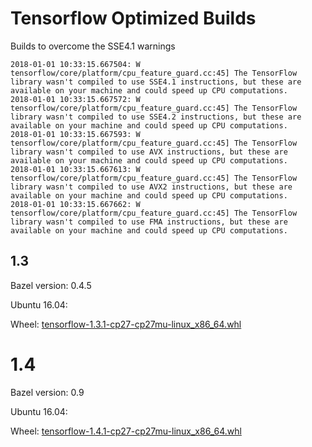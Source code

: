 # Tensorflow Optimized Builds

Builds to overcome the SSE4.1 warnings

```
2018-01-01 10:33:15.667504: W tensorflow/core/platform/cpu_feature_guard.cc:45] The TensorFlow library wasn't compiled to use SSE4.1 instructions, but these are available on your machine and could speed up CPU computations.
2018-01-01 10:33:15.667572: W tensorflow/core/platform/cpu_feature_guard.cc:45] The TensorFlow library wasn't compiled to use SSE4.2 instructions, but these are available on your machine and could speed up CPU computations.
2018-01-01 10:33:15.667593: W tensorflow/core/platform/cpu_feature_guard.cc:45] The TensorFlow library wasn't compiled to use AVX instructions, but these are available on your machine and could speed up CPU computations.
2018-01-01 10:33:15.667613: W tensorflow/core/platform/cpu_feature_guard.cc:45] The TensorFlow library wasn't compiled to use AVX2 instructions, but these are available on your machine and could speed up CPU computations.
2018-01-01 10:33:15.667662: W tensorflow/core/platform/cpu_feature_guard.cc:45] The TensorFlow library wasn't compiled to use FMA instructions, but these are available on your machine and could speed up CPU computations.
```


## 1.3

Bazel version: 0.4.5

Ubuntu 16.04:

Wheel: [tensorflow-1.3.1-cp27-cp27mu-linux_x86_64.whl](tensorflow-1.3.1-cp27-cp27mu-linux_x86_64.whl)

# 1.4

Bazel version: 0.9

Ubuntu 16.04:

Wheel: [tensorflow-1.4.1-cp27-cp27mu-linux_x86_64.whl](tensorflow-1.4.1-cp27-cp27mu-linux_x86_64.whl)
  
